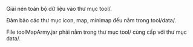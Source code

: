 Giải nén toàn bộ dữ liệu vào thư mục tool/.

Đảm bảo các thư mục icon, map, minimap đều nằm trong tool/data/.

File toolMapArmy.jar phải nằm trong thư mục tool/ cùng cấp với thư mục data/.
